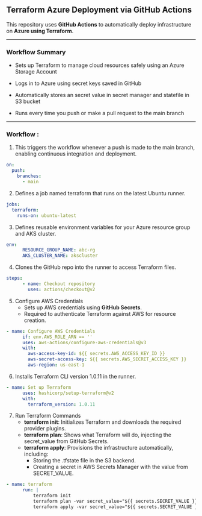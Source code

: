 ##  Terraform Azure Deployment via GitHub Actions

This repository uses **GitHub Actions** to automatically deploy infrastructure on **Azure using Terraform**.

---

###  Workflow Summary

- Sets up Terraform to manage cloud resources safely using an Azure Storage Account

- Logs in to Azure using secret keys saved in GitHub

- Automatically stores an secret value in secret manager and statefile in S3 bucket

- Runs every time you push or make a pull request to the main branch

---

### Workflow :

1. This triggers the workflow whenever a push is made to the main branch, enabling continuous integration and deployment.
   
```yaml
on:
  push:
    branches:
      - main
```
2. Defines a job named terraform that runs on the latest Ubuntu runner.

```yaml
jobs:
  terraform:
    runs-on: ubuntu-latest
```
3. Defines reusable environment variables for your Azure resource group and AKS cluster.

```yaml
env:
      RESOURCE_GROUP_NAME: abc-rg
      AKS_CLUSTER_NAME: akscluster
```
4. Clones the GitHub repo into the runner to access Terraform files.

```yaml
steps:
      - name: Checkout repository
        uses: actions/checkout@v2
```
5. Configure AWS Credentials
   - Sets up AWS credentials using **GitHub Secrets**.
   - Required to authenticate Terraform against AWS for resource creation.
```yaml
- name: Configure AWS Credentials
      if: env.AWS_ROLE_ARN == ''
      uses: aws-actions/configure-aws-credentials@v3
      with:
        aws-access-key-id: ${{ secrets.AWS_ACCESS_KEY_ID }}
        aws-secret-access-key: ${{ secrets.AWS_SECRET_ACCESS_KEY }}
        aws-region: us-east-1
```
6. Installs Terraform CLI version 1.0.11 in the runner.

```yaml
- name: Set up Terraform
      uses: hashicorp/setup-terraform@v2
      with:
        terraform_version: 1.0.11
```
7. Run Terraform Commands
   - **terraform init**: Initializes Terraform and downloads the required provider plugins.
   - **terraform plan**: Shows what Terraform will do, injecting the secret_value from GitHub Secrets.
   - **terraform apply**: Provisions the infrastructure automatically, including:
     - Storing the .tfstate file in the S3 backend.
     - Creating a secret in AWS Secrets Manager with the value from SECRET_VALUE.

```yaml
- name: terraform
      run: |
          terraform init
          terraform plan -var secret_value="${{ secrets.SECRET_VALUE }}"
          terraform apply -var secret_value="${{ secrets.SECRET_VALUE }}" -auto-approve
```
